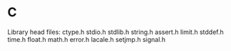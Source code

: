 C
===========

Library
head files:
ctype.h stdio.h stdlib.h string.h
assert.h limit.h stddef.h time.h
float.h math.h error.h lacale.h setjmp.h signal.h
